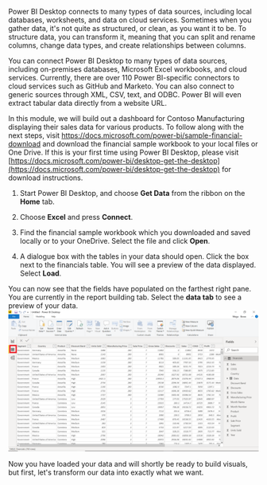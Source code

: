 Power BI Desktop connects to many types of data sources, including local databases, worksheets, and data on cloud services. Sometimes when you gather data, it's not quite as structured, or clean, as you want it to be. To structure data, you can transform it, meaning that you can split and rename columns, change data types, and create relationships between columns.

You can connect Power BI Desktop to many types of data sources, including on-premises databases, Microsoft Excel workbooks, and cloud services. Currently, there are over 110 Power BI-specific connectors to cloud services such as GitHub and Marketo. You can also connect to generic sources through XML, CSV, text, and ODBC. Power BI will even extract tabular data directly from a website URL.

In this module, we will build out a dashboard for Contoso Manufacturing displaying their sales data for various products. To follow along with the next steps, visit https://docs.microsoft.com/power-bi/sample-financial-download and download the financial sample workbook to your local files or One Drive.  If this is your first time using Power BI Desktop, please visit [https://docs.microsoft.com/power-bi/desktop-get-the-desktop](https://docs.microsoft.com/power-bi/desktop-get-the-desktop) for download instructions.

1. Start Power BI Desktop, and choose **Get Data** from the ribbon on the **Home** tab.

2. Choose **Excel** and press **Connect**.

3. Find the financial sample workbook which you downloaded and saved locally or to your OneDrive. Select the file and click **Open**.

4. A dialogue box with the tables in your data should open. Click the box next to the financials table. You will see a preview of the data displayed. Select **Load**.

You can now see that the fields have populated on the farthest right pane. You are currently in the report building tab. Select the **data tab** to see a preview of your data.
    ![Excel data in Power BI](../media/img1.png)

Now you have loaded your data and will shortly be ready to build visuals, but first, let's transform our data into exactly what we want.
